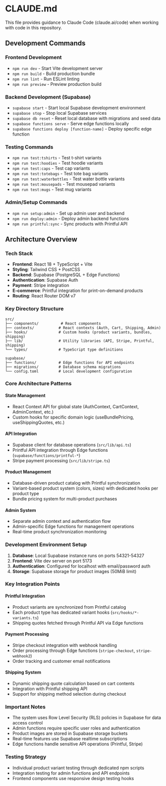 # CLAUDE.md

This file provides guidance to Claude Code (claude.ai/code) when working with code in this repository.

## Development Commands

### Frontend Development
- `npm run dev` - Start Vite development server
- `npm run build` - Build production bundle
- `npm run lint` - Run ESLint linting
- `npm run preview` - Preview production build

### Backend Development (Supabase)
- `supabase start` - Start local Supabase development environment
- `supabase stop` - Stop local Supabase services
- `supabase db reset` - Reset local database with migrations and seed data
- `supabase functions serve` - Serve edge functions locally
- `supabase functions deploy [function-name]` - Deploy specific edge function

### Testing Commands
- `npm run test:tshirts` - Test t-shirt variants
- `npm run test:hoodies` - Test hoodie variants  
- `npm run test:caps` - Test cap variants
- `npm run test:totebags` - Test tote bag variants
- `npm run test:waterbottles` - Test water bottle variants
- `npm run test:mousepads` - Test mousepad variants
- `npm run test:mugs` - Test mug variants

### Admin/Setup Commands
- `npm run setup:admin` - Set up admin user and backend
- `npm run deploy:admin` - Deploy admin backend functions
- `npm run printful:sync` - Sync products with Printful API

## Architecture Overview

### Tech Stack
- **Frontend**: React 18 + TypeScript + Vite
- **Styling**: Tailwind CSS + PostCSS
- **Backend**: Supabase (PostgreSQL + Edge Functions)
- **Authentication**: Supabase Auth
- **Payment**: Stripe integration
- **E-commerce**: Printful integration for print-on-demand products
- **Routing**: React Router DOM v7

### Key Directory Structure
```
src/
├── components/          # React components
├── contexts/           # React contexts (Auth, Cart, Shipping, Admin)
├── hooks/              # Custom hooks (product variants, bundles, shipping)
├── lib/                # Utility libraries (API, Stripe, Printful, shipping)
└── types/              # TypeScript type definitions

supabase/
├── functions/          # Edge functions for API endpoints
├── migrations/         # Database schema migrations
└── config.toml         # Local development configuration
```

### Core Architecture Patterns

#### State Management
- React Context API for global state (AuthContext, CartContext, AdminContext, etc.)
- Custom hooks for specific domain logic (useBundlePricing, useShippingQuotes, etc.)

#### API Integration
- Supabase client for database operations (`src/lib/api.ts`)
- Printful API integration through Edge functions (`supabase/functions/printful-*`)
- Stripe payment processing (`src/lib/stripe.ts`)

#### Product Management
- Database-driven product catalog with Printful synchronization
- Variant-based product system (colors, sizes) with dedicated hooks per product type
- Bundle pricing system for multi-product purchases

#### Admin System
- Separate admin context and authentication flow
- Admin-specific Edge functions for management operations
- Real-time product synchronization monitoring

### Development Environment Setup

1. **Database**: Local Supabase instance runs on ports 54321-54327
2. **Frontend**: Vite dev server on port 5173
3. **Authentication**: Configured for localhost with email/password auth
4. **Storage**: Supabase storage for product images (50MiB limit)

### Key Integration Points

#### Printful Integration
- Product variants are synchronized from Printful catalog
- Each product type has dedicated variant hooks (`src/hooks/*-variants.ts`)
- Shipping quotes fetched through Printful API via Edge functions

#### Payment Processing
- Stripe checkout integration with webhook handling
- Order processing through Edge functions (`stripe-checkout`, `stripe-webhook2`)
- Order tracking and customer email notifications

#### Shipping System
- Dynamic shipping quote calculation based on cart contents
- Integration with Printful shipping API
- Support for shipping method selection during checkout

### Important Notes

- The system uses Row Level Security (RLS) policies in Supabase for data access control
- Admin functions require specific user roles and authentication
- Product images are stored in Supabase storage buckets
- Real-time features use Supabase realtime subscriptions
- Edge functions handle sensitive API operations (Printful, Stripe)

### Testing Strategy
- Individual product variant testing through dedicated npm scripts
- Integration testing for admin functions and API endpoints
- Frontend components use responsive design testing hooks